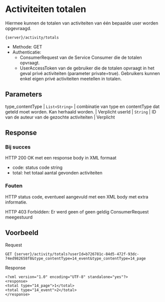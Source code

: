 ---
---

# Activiteiten totalen

Hiermee kunnen de totalen van activiteiten van één bepaalde user worden opgevraagd.

	{server}/activity/totals

* Methode: GET
* Authenticatie:
	* ConsumerRequest van de Service Consumer die de totalen opvraagt.
	* UserAccessToken van de gebruiker die de totalen opvraagt in het geval privé activiteiten (parameter private=true). Gebruikers kunnen enkel eigen privé activiteiten meetellen in totalen.

## Parameters

type_contentType |	`List<String>`	| combinatie van type en contentType dat geteld moet worden. Kan herhaald worden. | 	Verplicht
userId |	`String` |	ID van de auteur van de gezochte activiteiten |	Verplicht

## Response

### Bij succes

HTTP 200 OK met een response body in XML formaat

* code: status code string
* total: het totaal aantal gevonden activiteiten

### Fouten

HTTP status code, eventueel aangevuld met een XML body met extra informatie.

HTTP 403 Forbidden: Er werd geen of geen geldig ConsumerRequest meegestuurd

## Voorbeeld

Request

	GET {server}/activity/totals?userId=b726781c-84d5-472f-93dc-74ed982658f8&type_contentType=14_event&type_contentType=14_page

Response

	<?xml version="1.0" encoding="UTF-8" standalone="yes"?>
	<response>
	<total type="14_page">1</total>
	<total type="14_event">2</total>
	</response>
